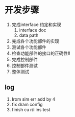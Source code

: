 # 开发步骤

1. 完成interface 约定和实现
   1. interface doc
   2. data path
2. 完成各个功能部件的实现
3. 测试各个功能部件
4. 检查功能部件的接口的正确性!!
5. 完成控制部件
6. 控制部件测试
7. 整体测试

## log

1. Irom sim err add by 4
2. fix dram config
3. finish cu r/i ins test
